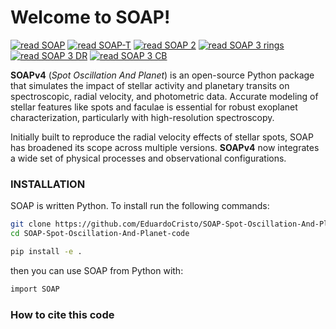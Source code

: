 # Welcome to SOAP!

[![read SOAP](https://img.shields.io/badge/paper-SOAP-7d93c7.svg?style=flat)](https://ui.adsabs.harvard.edu/#abs/2012A%26A...545A.109B)
[![read SOAP-T](https://img.shields.io/badge/paper-SOAP_T-7d93c7.svg?style=flat)](https://ui.adsabs.harvard.edu/abs/2013A&A...556A..19O)
[![read SOAP 2](https://img.shields.io/badge/paper-SOAP_2-7d93c7.svg?style=flat)](https://ui.adsabs.harvard.edu/abs/2014ApJ...796..132D)
[![read SOAP 3 rings](https://img.shields.io/badge/paper-SOAP_3%20rings-7d93c7.svg?style=flat)](https://ui.adsabs.harvard.edu/abs/2018A%26A...609A..21A/abstract)
[![read SOAP 3 DR](https://img.shields.io/badge/paper-SOAP_3%20DR-7d93c7.svg?style=flat)](https://ui.adsabs.harvard.edu/abs/2020MNRAS.493.5928S/abstract)
[![read SOAP 3 CB](https://img.shields.io/badge/paper-SOAP_3%20CB-7d93c7.svg?style=flat)](https://ui.adsabs.harvard.edu/abs/2024A%26A...682A..28C/abstract)


**SOAPv4** (*Spot Oscillation And Planet*) is an open-source Python package that simulates the impact of stellar activity and planetary transits on spectroscopic, radial velocity, and photometric data. Accurate modeling of stellar features like spots and faculae is essential for robust exoplanet characterization, particularly with high-resolution spectroscopy.

Initially built to reproduce the radial velocity effects of stellar spots, SOAP has broadened its scope across multiple versions. **SOAPv4** now integrates a wide set of physical processes and observational configurations.

### INSTALLATION

SOAP is written Python.
To install run the following commands:

```bash
git clone https://github.com/EduardoCristo/SOAP-Spot-Oscillation-And-Planet-code
cd SOAP-Spot-Oscillation-And-Planet-code

pip install -e .
```

then you can use SOAP from Python with:

```bash
import SOAP
```

### How to cite this code
